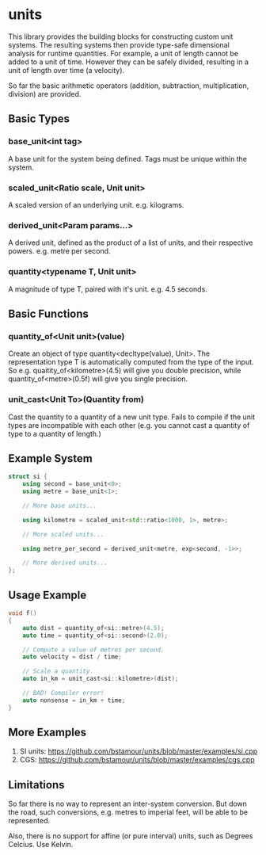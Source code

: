 units
=====

This library provides the building blocks for constructing custom unit systems. The resulting systems then provide
type-safe dimensional analysis for runtime quantities. For example, a unit of length cannot be added to a unit
of time. However they can be safely divided, resulting in a unit of length over time (a velocity).

So far the basic arithmetic operators (addition, subtraction, multiplication, division) are provided.

Basic Types
-----------

### base_unit\<int tag\>

A base unit for the system being defined. Tags must be unique within
the system.

### scaled_unit\<Ratio scale, Unit unit\>

A scaled version of an underlying unit. e.g. kilograms.

### derived_unit<Param params\...>

A derived unit, defined as the product of a list of units, and their
respective powers. e.g. metre per second.

### quantity<typename T, Unit unit>

A magnitude of type T, paired with it's unit. e.g. 4.5 seconds.

Basic Functions
---------------

### quantity_of\<Unit unit\>(value)

Create an object of type quantity\<decltype(value), Unit\>. The representation type T is automatically computed from the
type of the input. So e.g. quaitity_of\<kilometre\>(4.5) will give you double precision, while quantity_of\<metre\>(0.5f) will give you single precision.

### unit_cast\<Unit To\>(Quantity from)

Cast the quantity to a quantity of a new unit type. Fails to compile if the unit types are incompatible with each other (e.g. you cannot cast a quantity of type to a quantity of length.)

Example System
--------------

```C++
struct si {
	using second = base_unit<0>;
	using metre = base_unit<1>;

	// More base units...

	using kilometre = scaled_unit<std::ratio<1000, 1>, metre>;

	// More scaled units...

	using metre_per_second = derived_unit<metre, exp<second, -1>>;

	// More derived units...
};
```

Usage Example
-------------

```C++
void f()
{
	auto dist = quantity_of<si::metre>(4.5);
	auto time = quantity_of<si::second>(2.0);

	// Compute a value of metres per second.
	auto velocity = dist / time;

	// Scale a quantity.
	auto in_km = unit_cast<si::kilometre>(dist);

	// BAD! Compiler error!
	auto nonsense = in_km + time;
}
```

More Examples
-------------

1. SI units: https://github.com/bstamour/units/blob/master/examples/si.cpp
2. CGS: https://github.com/bstamour/units/blob/master/examples/cgs.cpp

Limitations
-----------

So far there is no way to represent an inter-system conversion. But down the road, such conversions, e.g. metres to imperial feet, will be able to be represented.

Also, there is no support for affine (or pure interval) units, such as Degrees Celcius. Use Kelvin.
